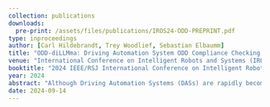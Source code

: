 ```yaml
---
collection: publications
downloads:
  pre-print: /assets/files/publications/IROS24-ODD-PREPRINT.pdf
type: inproceedings
author: [Carl Hildebrandt, Trey Woodlief, Sebastian Elbaumm]
title: "ODD-diLLMma: Driving Automation System ODD Compliance Checking using LLMs"
venue: "International Conference on Intelligent Robots and Systems (IROS)"
booktitle: "2024 IEEE/RSJ International Conference on Intelligent Robots and Systems (IROS)"
year: 2024
abstract: "Although Driving Automation Systems (DASs) are rapidly becoming more advanced and ubiquitous, they are still confined to specific Operational Design Domains (ODDs) over which the system must be trained and validated. Yet, each DAS has a bespoke and often informally defined ODD, which makes it intractable to manually judge whether a dataset satisfies a DAS’s ODD. This results in inadequate data leaking into the training and testing processes, weakening them, and causes large amounts of collected data to go unused given the inability to check their ODD compliance. This presents a dilemma: How do we cost-effectively determine if existing sensor data complies with a DAS’s ODD? To address this challenge, we start by reviewing the ODD specifications of 10 commercial DASs to understand current practices in ODD documentation. Next, we present ODD-diLLMma, an automated method that leverages Large Language Models (LLMs) to analyze existing datasets with respect to the natural language specifications of ODDs. Our evaluation of ODD-diLLMma examines its utility in analyzing inputs from 3 real-world datasets. Our empirical findings show that ODD-diLLMma significantly enhances the efficiency of detecting ODD compliance, showing improvements of up to 147% over a human baseline. Further, our analysis highlights the strengths and limitations of employing LLMs to support ODD-diLLMma, underscoring their potential to effectively address the challenges of ODD compliance detection"
date: 2024-09-14
---
```



